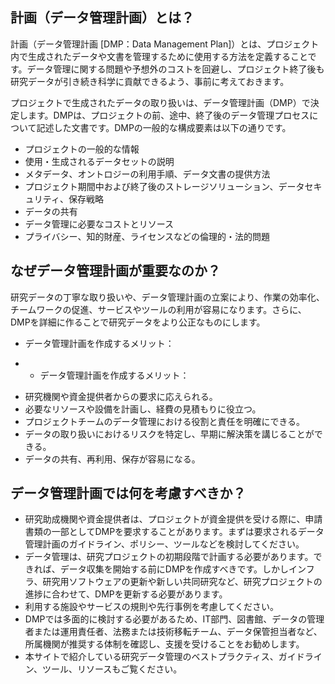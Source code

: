 ## **計画（データ管理計画）とは？**

計画（データ管理計画 [DMP：Data Management Plan]）とは、プロジェクト内で生成されたデータや文書を管理するために使用する方法を定義することです。データ管理に関する問題や予想外のコストを回避し、プロジェクト終了後も研究データが引き続き科学に貢献できるよう、事前に考えておきます。

プロジェクトで生成されたデータの取り扱いは、データ管理計画（DMP）で決定します。DMPは、プロジェクトの前、途中、終了後のデータ管理プロセスについて記述した文書です。DMPの一般的な構成要素は以下の通りです。

* プロジェクトの一般的な情報
* 使用・生成されるデータセットの説明
* メタデータ、オントロジーの利用手順、データ文書の提供方法
* プロジェクト期間中および終了後のストレージソリューション、データセキュリティ、保存戦略
* データの共有
* データ管理に必要なコストとリソース
* プライバシー、知的財産、ライセンスなどの倫理的・法的問題

## **なぜデータ管理計画が重要なのか？**

研究データの丁寧な取り扱いや、データ管理計画の立案により、作業の効率化、チームワークの促進、サービスやツールの利用が容易になります。さらに、DMPを詳細に作ることで研究データをより公正なものにします。  


 - データ管理計画を作成するメリット：

 -  - データ管理計画を作成するメリット：

* 研究機関や資金提供者からの要求に応えられる。
* 必要なリソースや設備を計画し、経費の見積もりに役立つ。
* プロジェクトチームのデータ管理における役割と責任を明確にできる。
* データの取り扱いにおけるリスクを特定し、早期に解決策を講じることができる。
* データの共有、再利用、保存が容易になる。


## **データ管理計画では何を考慮すべきか？**

* 研究助成機関や資金提供者は、プロジェクトが資金提供を受ける際に、申請書類の一部としてDMPを要求することがあります。まずは要求されるデータ管理計画のガイドライン、ポリシー、ツールなどを検討してください。
* データ管理は、研究プロジェクトの初期段階で計画する必要があります。できれば、データ収集を開始する前にDMPを作成すべきです。しかしインフラ、研究用ソフトウェアの更新や新しい共同研究など、研究プロジェクトの進捗に合わせて、DMPを更新する必要があります。
* 利用する施設やサービスの規則や先行事例を考慮してください。
* DMPでは多面的に検討する必要があるため、IT部門、図書館、データの管理者または運用責任者、法務または技術移転チーム、データ保管担当者など、所属機関が推奨する体制を確認し、支援を受けることをお勧めします。
* 本サイトで紹介している研究データ管理のベストプラクティス、ガイドライン、ツール、リソースもご覧ください。